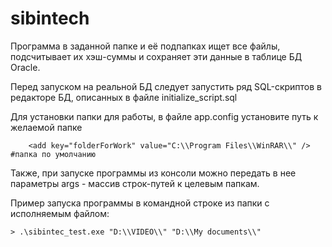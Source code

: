 # sibintech
Программа в заданной папке и её подпапках ищет все файлы, подсчитывает их хэш-суммы и сохраняет эти данные в таблице БД Oracle.

Перед запуском на реальной БД следует запустить ряд SQL-скриптов в редакторе БД, описанных в файле initialize_script.sql

Для установки папки для работы, в файле app.config установите путь к желаемой папке

<appSettings>

        <add key="folderForWork" value="C:\\Program Files\\WinRAR\\" /> #папка по умолчанию

</appSettings>

Также, при запуске программы из консоли можно передать в нее параметры args - массив строк-путей к целевым папкам.

Пример запуска программы в командной строке из папки с исполняемым файлом:
```
> .\sibintec_test.exe "D:\\VIDEO\\" "D:\\My documents\\"
```
